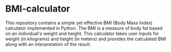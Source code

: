 # BMI-calculator
This repository contains a simple yet effective BMI (Body Mass Index) calculator implemented in Python. The BMI is a measure of body fat based on an individual's weight and height. This calculator takes user inputs for weight (in kilograms) and height (in meters) and provides the calculated BMI along with an interpretation of the result.
